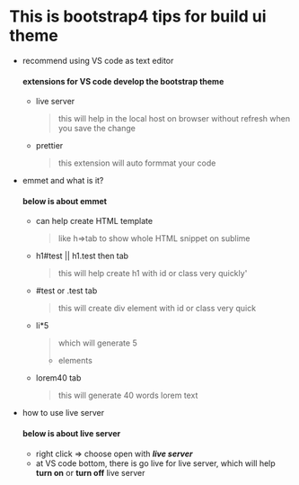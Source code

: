 # This is bootstrap4 tips for build ui theme

* recommend using VS code as text editor
    #### extensions for VS code develop the bootstrap theme
    * live server
        > this will help in the local host on browser without refresh when you save the change
        
    * prettier
        > this extension will auto formmat your code

* emmet and what is it?
    #### below is about emmet
    * can help create HTML template
        >like h=>tab to show whole HTML snippet on sublime

    * h1#test || h1.test then tab
        > this will help create h1 with id or class very quickly'

    * #test or .test tab
        > this will create div element with id or class very quick

    * li*5
        > which will generate 5 <li> elements

    * lorem40 tab
        > this will generate 40 words lorem text

* how to use live server
    #### below is about live server
    * right click => choose open with _**live server**_
    * at VS code bottom, there is go live for live server, which will help **turn on** or **turn off** live server
